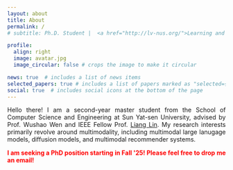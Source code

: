 ```yaml
---
layout: about
title: About
permalink: /
# subtitle: Ph.D. Student |  <a href="http://lv-nus.org/">Learning and Vision Lab</a>  |  <a href="https://nus.edu.sg/"> National University of Singapore</a>.

profile:
  align: right
  image: avatar.jpg
  image_circular: false # crops the image to make it circular

news: true  # includes a list of news items
selected_papers: true # includes a list of papers marked as "selected={true}"
social: true  # includes social icons at the bottom of the page
---
```

<!-- https://fangggf.github.io/ -->

<div style="text-align: justify;">

<p> Hello there! I am a second-year master student from the School of Computer Science and Engineering at Sun Yat-sen University, advised by Prof. Wushao Wen and IEEE Fellow Prof. <a href="https://scholar.google.com/citations?user=Nav8m8gAAAAJ">Liang Lin</a>. My research interests primarily revolve around multimodality, including multimodal large lanugage models, diffusion models, and multimodal recommender systems. 
</p>

<p><strong style="color:red;">I am seeking a PhD position starting in Fall '25! Please feel free to drop me an email!</strong></p>

</div>
